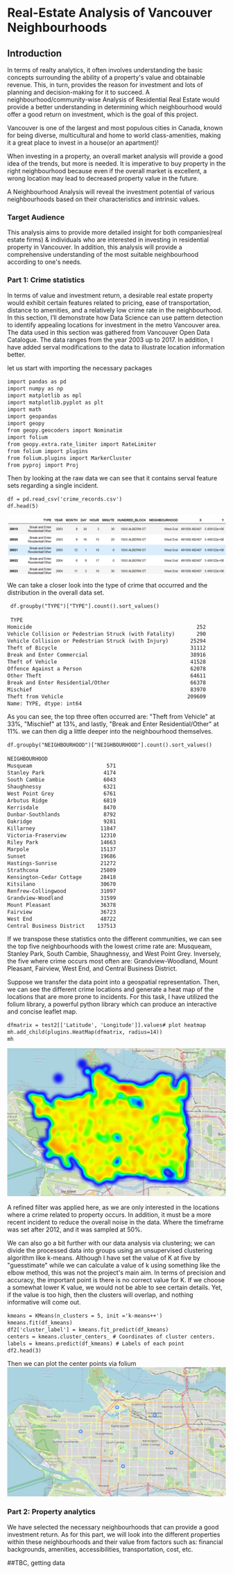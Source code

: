 # Real-Estate Analysis of Vancouver Neighbourhoods

## Introduction

In terms of realty analytics, it often involves understanding the basic concepts surrounding the ability of a property's value and obtainable revenue. This, in turn, provides the reason for investment and lots of planning and decision-making for it to succeed. A neighbourhood/community-wise Analysis of Residential Real Estate would provide a better understanding in determining which neighbourhood would offer a good return on investment, which is the goal of this project.

Vancouver is one of the largest and most populous cities in Canada, known for being diverse, multicultural and home to world class-amenities, making it a great place to invest in a house(or an apartment)!

When investing in a property, an overall market analysis will provide a good idea of the trends, but more is needed. It is imperative to buy property in the right neighbourhood because even if the overall market is excellent, a wrong location may lead to decreased property value in the future.

A Neighbourhood Analysis will reveal the investment potential of various neighbourhoods based on their characteristics and intrinsic values.

### Target Audience

This analysis aims to provide more detailed insight for both companies(real estate firms) & individuals who are interested in investing in residential property in Vancouver. In addition, this analysis will provide a comprehensive understanding of the most suitable neighbourhood according to one's needs.


### Part 1: Crime statistics

In terms of value and investment return, a desirable real estate property would exhibit certain features related to pricing, ease of transportation, distance to amenities, and a relatively low crime rate in the neighbourhood. In this section, I’ll demonstrate how Data Science can use pattern detection to identify appealing locations for investment in the metro Vancouver area. The data used in this section was gathered from Vancouver Open Data Catalogue. The data ranges from the year 2003 up to 2017. In addition, I have added serval modifications to the data to illustrate location information better. 

let us start with importing the necessary packages
```
import pandas as pd  
import numpy as np
import matplotlib as mpl
import matplotlib.pyplot as plt
import math
import geopandas
import geopy
from geopy.geocoders import Nominatim
import folium
from geopy.extra.rate_limiter import RateLimiter
from folium import plugins
from folium.plugins import MarkerCluster
from pyproj import Proj
```

Then by looking at the raw data we can see that it contains serval feature sets regarding a single incident. 
```
df = pd.read_csv('crime_records.csv')
df.head(5)
```
![Image](Capture0.PNG)

We can take a closer look into the type of crime that occurred and the distribution in the overall data set. 
```
 df.groupby("TYPE")["TYPE"].count().sort_values()
 
 TYPE
Homicide                                                     252
Vehicle Collision or Pedestrian Struck (with Fatality)       290
Vehicle Collision or Pedestrian Struck (with Injury)       25294
Theft of Bicycle                                           31112
Break and Enter Commercial                                 38916
Theft of Vehicle                                           41528
Offence Against a Person                                   62078
Other Theft                                                64611
Break and Enter Residential/Other                          66378
Mischief                                                   83970
Theft from Vehicle                                        209609
Name: TYPE, dtype: int64
```

As you can see, the top three often occurred are: "Theft from Vehicle" at 33%, "Mischief" at 13%, and lastly, "Break and Enter Residential/Other" at 11%. 
we can then dig a little deeper into the neighbourhood themselves. 

```
df.groupby("NEIGHBOURHOOD")["NEIGHBOURHOOD"].count().sort_values()

NEIGHBOURHOOD
Musqueam                        571
Stanley Park                   4174
South Cambie                   6043
Shaughnessy                    6321
West Point Grey                6761
Arbutus Ridge                  6819
Kerrisdale                     8470
Dunbar-Southlands              8792
Oakridge                       9281
Killarney                     11847
Victoria-Fraserview           12310
Riley Park                    14663
Marpole                       15137
Sunset                        19686
Hastings-Sunrise              21272
Strathcona                    25809
Kensington-Cedar Cottage      28418
Kitsilano                     30670
Renfrew-Collingwood           31097
Grandview-Woodland            31599
Mount Pleasant                36378
Fairview                      36723
West End                      48722
Central Business District    137513
```

If we transpose these statistics onto the different communities, we can see the top five neighbourhoods with the lowest crime rate are: Musqueam, Stanley Park, South Cambie, Shaughnessy, and West Point Grey. Inversely, the five where crime occurs most often are: Grandview-Woodland, Mount Pleasant, Fairview, West End, and Central Business District. 

Suppose we transfer the data point into a geospatial representation. Then, we can see the different crime locations and generate a heat map of the locations that are more prone to incidents. For this task, I have utilized the folium library, a powerful python library which can produce an interactive and concise leaflet map. 
```
dfmatrix = test2[['Latitude', 'Longitude']].values# plot heatmap
mh.add_child(plugins.HeatMap(dfmatrix, radius=14))
mh
```

![heatmap](Capture4.PNG)

A refined filter was applied here, as we are only interested in the locations where a crime related to property occurs. In addition, it must be a more recent incident to reduce the overall noise in the data. Where the timeframe was set after 2012, and it was sampled at 50%. 

We can also go a bit further with our data analysis via clustering; we can divide the processed data into groups using an unsupervised clustering algorithm like k-means. Although I have set the value of K at five by "guesstimate" while we can calculate a value of k using something like the elbow method, this was not the project's main aim. In terms of precision and accuracy, the important point is there is no correct value for K. If we choose a somewhat lower K value, we would not be able to see certain details. Yet, if the value is too high, then the clusters will overlap, and nothing informative will come out.
```
kmeans = KMeans(n_clusters = 5, init ='k-means++')
kmeans.fit(df_kmeans)
df2['cluster_label'] = kmeans.fit_predict(df_kmeans)
centers = kmeans.cluster_centers_ # Coordinates of cluster centers.
labels = kmeans.predict(df_kmeans) # Labels of each point
df2.head(3)
```
Then we can plot the center points via folium
![kmeancent](Capture5.PNG)


### Part 2: Property analytics

We have selected the necessary neighbourhoods that can provide a good investment return. As for this part, we will look into the different properties within these neighbourhoods and their value from factors such as: financial backgrounds, amenities, accessibilities, transportation, cost, etc. 

##TBC, getting data 









